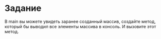 # Задание

В main вы можете увидеть заранее
созданный массив, создайте метод, 
который бы выводил все элементы массива 
в консоль.
И вызовите этот метод. 